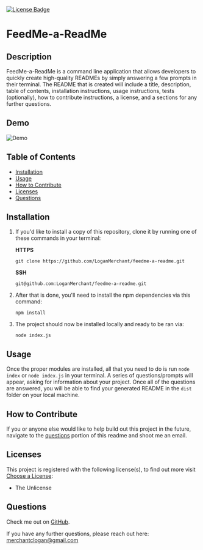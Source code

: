 [![License Badge](https://img.shields.io/badge/License-Unilicense-blueviolet.svg)](https://shields.io/)

# FeedMe-a-ReadMe

## Description

FeedMe-a-ReadMe is a command line application that allows developers to quickly create high-quality READMEs by simply answering a few prompts in their terminal. The README that is created will include a title, description, table of contents, installation instructions, usage instructions, tests (optionally), how to contribute instructions, a license, and a sections for any further questions.

## Demo

![Demo](./assets/images/demo.gif)

## Table of Contents

- [Installation](#installation)
- [Usage](#usage)
- [How to Contribute](#how-to-contribute)
- [Licenses](#licenses)
- [Questions](#questions)

## Installation

1. If you'd like to install a copy of this repository, clone it by running one of these commands in your terminal:

   **HTTPS**

   `git clone https://github.com/LoganMerchant/feedme-a-readme.git`

   **SSH**

   `git@github.com:LoganMerchant/feedme-a-readme.git`

2. After that is done, you'll need to install the npm dependencies via this command:

   `npm install`

3. The project should now be installed locally and ready to be ran via:

   `node index.js`

## Usage

Once the proper modules are installed, all that you need to do is run `node index` or `node index.js` in your terminal. A series of questions/prompts will appear, asking for information about your project. Once all of the questions are answered, you will be able to find your generated README in the `dist` folder on your local machine.

## How to Contribute

If you or anyone else would like to help build out this project in the future, navigate to the [questions](#questions) portion of this readme and shoot me an email.

## Licenses

This project is registered with the following license(s), to find out more visit [Choose a License](https://choosealicense.com/licenses):

- The Unlicense

## Questions

Check me out on [GitHub](https://www.github.com/loganmerchant).

If you have any further questions, please reach out here: merchantclogan@gmail.com
